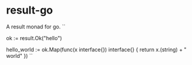 # result-go 

A result monad for go. 
``

ok := result.Ok("hello")

hello_world := ok.Map(func(x interface{}) interface{} {
  return x.(string) + " world"
}) 
``

